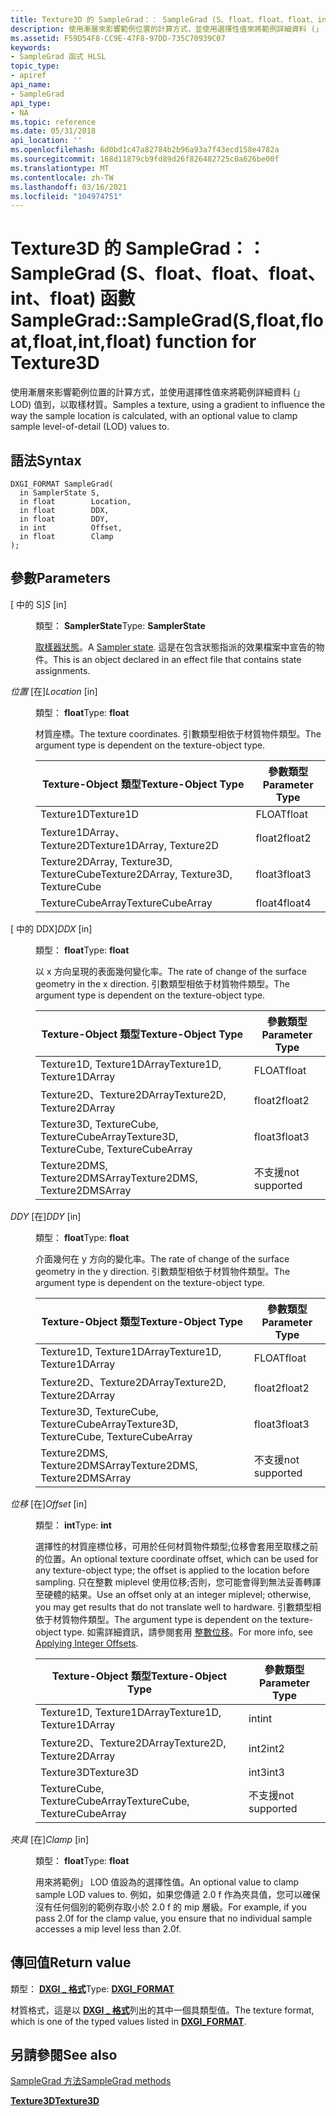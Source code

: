 ```yaml
---
title: Texture3D 的 SampleGrad：： SampleGrad (S、float、float、float、int、float) 函數函數
description: 使用漸層來影響範例位置的計算方式，並使用選擇性值來將範例詳細資料 (」 LOD) 值到，以取樣材質。 適用于 Texture3D。
ms.assetid: F59D54F8-CC9E-47F8-97DD-735C70939C07
keywords:
- SampleGrad 函式 HLSL
topic_type:
- apiref
api_name:
- SampleGrad
api_type:
- NA
ms.topic: reference
ms.date: 05/31/2018
api_location: ''
ms.openlocfilehash: 6d0bd1c47a82784b2b96a93a7f43ecd158e4782a
ms.sourcegitcommit: 168d11879cb9fd89d26f826482725c0a626be00f
ms.translationtype: MT
ms.contentlocale: zh-TW
ms.lasthandoff: 03/16/2021
ms.locfileid: "104974751"
---
```

# <a name="samplegradsamplegradsfloatfloatfloatintfloat-function-for-texture3d"></a><span data-ttu-id="c174c-105">Texture3D 的 SampleGrad：： SampleGrad (S、float、float、float、int、float) 函數</span><span class="sxs-lookup"><span data-stu-id="c174c-105">SampleGrad::SampleGrad(S,float,float,float,int,float) function for Texture3D</span></span>

<span data-ttu-id="c174c-106">使用漸層來影響範例位置的計算方式，並使用選擇性值來將範例詳細資料 (」 LOD) 值到，以取樣材質。</span><span class="sxs-lookup"><span data-stu-id="c174c-106">Samples a texture, using a gradient to influence the way the sample location is calculated, with an optional value to clamp sample level-of-detail (LOD) values to.</span></span>

## <a name="syntax"></a><span data-ttu-id="c174c-107">語法</span><span class="sxs-lookup"><span data-stu-id="c174c-107">Syntax</span></span>


``` syntax
DXGI_FORMAT SampleGrad(
  in SamplerState S,
  in float        Location,
  in float        DDX,
  in float        DDY,
  in int          Offset,
  in float        Clamp
);
```



## <a name="parameters"></a><span data-ttu-id="c174c-108">參數</span><span class="sxs-lookup"><span data-stu-id="c174c-108">Parameters</span></span>

<dl> <dt>

<span data-ttu-id="c174c-109"> \[ 中的 S\]</span><span class="sxs-lookup"><span data-stu-id="c174c-109">*S* \[in\]</span></span>
</dt> <dd>

<span data-ttu-id="c174c-110">類型： **SamplerState**</span><span class="sxs-lookup"><span data-stu-id="c174c-110">Type: **SamplerState**</span></span>

<span data-ttu-id="c174c-111">[取樣器狀態](dx-graphics-hlsl-sampler.md)。</span><span class="sxs-lookup"><span data-stu-id="c174c-111">A [Sampler state](dx-graphics-hlsl-sampler.md).</span></span> <span data-ttu-id="c174c-112">這是在包含狀態指派的效果檔案中宣告的物件。</span><span class="sxs-lookup"><span data-stu-id="c174c-112">This is an object declared in an effect file that contains state assignments.</span></span>

</dd> <dt>

<span data-ttu-id="c174c-113">*位置* \[在\]</span><span class="sxs-lookup"><span data-stu-id="c174c-113">*Location* \[in\]</span></span>
</dt> <dd>

<span data-ttu-id="c174c-114">類型： **float**</span><span class="sxs-lookup"><span data-stu-id="c174c-114">Type: **float**</span></span>

<span data-ttu-id="c174c-115">材質座標。</span><span class="sxs-lookup"><span data-stu-id="c174c-115">The texture coordinates.</span></span> <span data-ttu-id="c174c-116">引數類型相依于材質物件類型。</span><span class="sxs-lookup"><span data-stu-id="c174c-116">The argument type is dependent on the texture-object type.</span></span>



| <span data-ttu-id="c174c-117">Texture-Object 類型</span><span class="sxs-lookup"><span data-stu-id="c174c-117">Texture-Object Type</span></span>                    | <span data-ttu-id="c174c-118">參數類型</span><span class="sxs-lookup"><span data-stu-id="c174c-118">Parameter Type</span></span> |
|----------------------------------------|----------------|
| <span data-ttu-id="c174c-119">Texture1D</span><span class="sxs-lookup"><span data-stu-id="c174c-119">Texture1D</span></span>                              | <span data-ttu-id="c174c-120">FLOAT</span><span class="sxs-lookup"><span data-stu-id="c174c-120">float</span></span>          |
| <span data-ttu-id="c174c-121">Texture1DArray、Texture2D</span><span class="sxs-lookup"><span data-stu-id="c174c-121">Texture1DArray, Texture2D</span></span>              | <span data-ttu-id="c174c-122">float2</span><span class="sxs-lookup"><span data-stu-id="c174c-122">float2</span></span>         |
| <span data-ttu-id="c174c-123">Texture2DArray, Texture3D, TextureCube</span><span class="sxs-lookup"><span data-stu-id="c174c-123">Texture2DArray, Texture3D, TextureCube</span></span> | <span data-ttu-id="c174c-124">float3</span><span class="sxs-lookup"><span data-stu-id="c174c-124">float3</span></span>         |
| <span data-ttu-id="c174c-125">TextureCubeArray</span><span class="sxs-lookup"><span data-stu-id="c174c-125">TextureCubeArray</span></span>                       | <span data-ttu-id="c174c-126">float4</span><span class="sxs-lookup"><span data-stu-id="c174c-126">float4</span></span>         |



 

</dd> <dt>

<span data-ttu-id="c174c-127"> \[ 中的 DDX\]</span><span class="sxs-lookup"><span data-stu-id="c174c-127">*DDX* \[in\]</span></span>
</dt> <dd>

<span data-ttu-id="c174c-128">類型： **float**</span><span class="sxs-lookup"><span data-stu-id="c174c-128">Type: **float**</span></span>

<span data-ttu-id="c174c-129">以 x 方向呈現的表面幾何變化率。</span><span class="sxs-lookup"><span data-stu-id="c174c-129">The rate of change of the surface geometry in the x direction.</span></span> <span data-ttu-id="c174c-130">引數類型相依于材質物件類型。</span><span class="sxs-lookup"><span data-stu-id="c174c-130">The argument type is dependent on the texture-object type.</span></span>



| <span data-ttu-id="c174c-131">Texture-Object 類型</span><span class="sxs-lookup"><span data-stu-id="c174c-131">Texture-Object Type</span></span>                      | <span data-ttu-id="c174c-132">參數類型</span><span class="sxs-lookup"><span data-stu-id="c174c-132">Parameter Type</span></span> |
|------------------------------------------|----------------|
| <span data-ttu-id="c174c-133">Texture1D, Texture1DArray</span><span class="sxs-lookup"><span data-stu-id="c174c-133">Texture1D, Texture1DArray</span></span>                | <span data-ttu-id="c174c-134">FLOAT</span><span class="sxs-lookup"><span data-stu-id="c174c-134">float</span></span>          |
| <span data-ttu-id="c174c-135">Texture2D、Texture2DArray</span><span class="sxs-lookup"><span data-stu-id="c174c-135">Texture2D, Texture2DArray</span></span>                | <span data-ttu-id="c174c-136">float2</span><span class="sxs-lookup"><span data-stu-id="c174c-136">float2</span></span>         |
| <span data-ttu-id="c174c-137">Texture3D, TextureCube, TextureCubeArray</span><span class="sxs-lookup"><span data-stu-id="c174c-137">Texture3D, TextureCube, TextureCubeArray</span></span> | <span data-ttu-id="c174c-138">float3</span><span class="sxs-lookup"><span data-stu-id="c174c-138">float3</span></span>         |
| <span data-ttu-id="c174c-139">Texture2DMS, Texture2DMSArray</span><span class="sxs-lookup"><span data-stu-id="c174c-139">Texture2DMS, Texture2DMSArray</span></span>            | <span data-ttu-id="c174c-140">不支援</span><span class="sxs-lookup"><span data-stu-id="c174c-140">not supported</span></span>  |



 

</dd> <dt>

<span data-ttu-id="c174c-141">*DDY* \[在\]</span><span class="sxs-lookup"><span data-stu-id="c174c-141">*DDY* \[in\]</span></span>
</dt> <dd>

<span data-ttu-id="c174c-142">類型： **float**</span><span class="sxs-lookup"><span data-stu-id="c174c-142">Type: **float**</span></span>

<span data-ttu-id="c174c-143">介面幾何在 y 方向的變化率。</span><span class="sxs-lookup"><span data-stu-id="c174c-143">The rate of change of the surface geometry in the y direction.</span></span> <span data-ttu-id="c174c-144">引數類型相依于材質物件類型。</span><span class="sxs-lookup"><span data-stu-id="c174c-144">The argument type is dependent on the texture-object type.</span></span>



| <span data-ttu-id="c174c-145">Texture-Object 類型</span><span class="sxs-lookup"><span data-stu-id="c174c-145">Texture-Object Type</span></span>                      | <span data-ttu-id="c174c-146">參數類型</span><span class="sxs-lookup"><span data-stu-id="c174c-146">Parameter Type</span></span> |
|------------------------------------------|----------------|
| <span data-ttu-id="c174c-147">Texture1D, Texture1DArray</span><span class="sxs-lookup"><span data-stu-id="c174c-147">Texture1D, Texture1DArray</span></span>                | <span data-ttu-id="c174c-148">FLOAT</span><span class="sxs-lookup"><span data-stu-id="c174c-148">float</span></span>          |
| <span data-ttu-id="c174c-149">Texture2D、Texture2DArray</span><span class="sxs-lookup"><span data-stu-id="c174c-149">Texture2D, Texture2DArray</span></span>                | <span data-ttu-id="c174c-150">float2</span><span class="sxs-lookup"><span data-stu-id="c174c-150">float2</span></span>         |
| <span data-ttu-id="c174c-151">Texture3D, TextureCube, TextureCubeArray</span><span class="sxs-lookup"><span data-stu-id="c174c-151">Texture3D, TextureCube, TextureCubeArray</span></span> | <span data-ttu-id="c174c-152">float3</span><span class="sxs-lookup"><span data-stu-id="c174c-152">float3</span></span>         |
| <span data-ttu-id="c174c-153">Texture2DMS, Texture2DMSArray</span><span class="sxs-lookup"><span data-stu-id="c174c-153">Texture2DMS, Texture2DMSArray</span></span>            | <span data-ttu-id="c174c-154">不支援</span><span class="sxs-lookup"><span data-stu-id="c174c-154">not supported</span></span>  |



 

</dd> <dt>

<span data-ttu-id="c174c-155">*位移* \[在\]</span><span class="sxs-lookup"><span data-stu-id="c174c-155">*Offset* \[in\]</span></span>
</dt> <dd>

<span data-ttu-id="c174c-156">類型： **int**</span><span class="sxs-lookup"><span data-stu-id="c174c-156">Type: **int**</span></span>

<span data-ttu-id="c174c-157">選擇性的材質座標位移，可用於任何材質物件類型;位移會套用至取樣之前的位置。</span><span class="sxs-lookup"><span data-stu-id="c174c-157">An optional texture coordinate offset, which can be used for any texture-object type; the offset is applied to the location before sampling.</span></span> <span data-ttu-id="c174c-158">只在整數 miplevel 使用位移;否則，您可能會得到無法妥善轉譯至硬體的結果。</span><span class="sxs-lookup"><span data-stu-id="c174c-158">Use an offset only at an integer miplevel; otherwise, you may get results that do not translate well to hardware.</span></span> <span data-ttu-id="c174c-159">引數類型相依于材質物件類型。</span><span class="sxs-lookup"><span data-stu-id="c174c-159">The argument type is dependent on the texture-object type.</span></span> <span data-ttu-id="c174c-160">如需詳細資訊，請參閱套用 [整數位移](dx-graphics-hlsl-to-sample.md)。</span><span class="sxs-lookup"><span data-stu-id="c174c-160">For more info, see [Applying Integer Offsets](dx-graphics-hlsl-to-sample.md).</span></span>



| <span data-ttu-id="c174c-161">Texture-Object 類型</span><span class="sxs-lookup"><span data-stu-id="c174c-161">Texture-Object Type</span></span>           | <span data-ttu-id="c174c-162">參數類型</span><span class="sxs-lookup"><span data-stu-id="c174c-162">Parameter Type</span></span> |
|-------------------------------|----------------|
| <span data-ttu-id="c174c-163">Texture1D, Texture1DArray</span><span class="sxs-lookup"><span data-stu-id="c174c-163">Texture1D, Texture1DArray</span></span>     | <span data-ttu-id="c174c-164">int</span><span class="sxs-lookup"><span data-stu-id="c174c-164">int</span></span>            |
| <span data-ttu-id="c174c-165">Texture2D、Texture2DArray</span><span class="sxs-lookup"><span data-stu-id="c174c-165">Texture2D, Texture2DArray</span></span>     | <span data-ttu-id="c174c-166">int2</span><span class="sxs-lookup"><span data-stu-id="c174c-166">int2</span></span>           |
| <span data-ttu-id="c174c-167">Texture3D</span><span class="sxs-lookup"><span data-stu-id="c174c-167">Texture3D</span></span>                     | <span data-ttu-id="c174c-168">int3</span><span class="sxs-lookup"><span data-stu-id="c174c-168">int3</span></span>           |
| <span data-ttu-id="c174c-169">TextureCube, TextureCubeArray</span><span class="sxs-lookup"><span data-stu-id="c174c-169">TextureCube, TextureCubeArray</span></span> | <span data-ttu-id="c174c-170">不支援</span><span class="sxs-lookup"><span data-stu-id="c174c-170">not supported</span></span>  |



 

</dd> <dt>

<span data-ttu-id="c174c-171">*夾具* \[在\]</span><span class="sxs-lookup"><span data-stu-id="c174c-171">*Clamp* \[in\]</span></span>
</dt> <dd>

<span data-ttu-id="c174c-172">類型： **float**</span><span class="sxs-lookup"><span data-stu-id="c174c-172">Type: **float**</span></span>

<span data-ttu-id="c174c-173">用來將範例」 LOD 值設為的選擇性值。</span><span class="sxs-lookup"><span data-stu-id="c174c-173">An optional value to clamp sample LOD values to.</span></span> <span data-ttu-id="c174c-174">例如，如果您傳遞 2.0 f 作為夾具值，您可以確保沒有任何個別的範例存取小於 2.0 f 的 mip 層級。</span><span class="sxs-lookup"><span data-stu-id="c174c-174">For example, if you pass 2.0f for the clamp value, you ensure that no individual sample accesses a mip level less than 2.0f.</span></span>

</dd> </dl>

## <a name="return-value"></a><span data-ttu-id="c174c-175">傳回值</span><span class="sxs-lookup"><span data-stu-id="c174c-175">Return value</span></span>

<span data-ttu-id="c174c-176">類型： **[ **DXGI \_ 格式**](/windows/desktop/api/dxgiformat/ne-dxgiformat-dxgi_format)**</span><span class="sxs-lookup"><span data-stu-id="c174c-176">Type: **[**DXGI\_FORMAT**](/windows/desktop/api/dxgiformat/ne-dxgiformat-dxgi_format)**</span></span>

<span data-ttu-id="c174c-177">材質格式，這是以 [**DXGI \_ 格式**](/windows/desktop/api/dxgiformat/ne-dxgiformat-dxgi_format)列出的其中一個具類型值。</span><span class="sxs-lookup"><span data-stu-id="c174c-177">The texture format, which is one of the typed values listed in [**DXGI\_FORMAT**](/windows/desktop/api/dxgiformat/ne-dxgiformat-dxgi_format).</span></span>

## <a name="see-also"></a><span data-ttu-id="c174c-178">另請參閱</span><span class="sxs-lookup"><span data-stu-id="c174c-178">See also</span></span>

<dl> <dt>

[<span data-ttu-id="c174c-179">SampleGrad 方法</span><span class="sxs-lookup"><span data-stu-id="c174c-179">SampleGrad methods</span></span>](texture3d-samplegrad.md)
</dt> <dt>

[<span data-ttu-id="c174c-180">**Texture3D**</span><span class="sxs-lookup"><span data-stu-id="c174c-180">**Texture3D**</span></span>](sm5-object-texture3d.md)
</dt> </dl>

 

 
